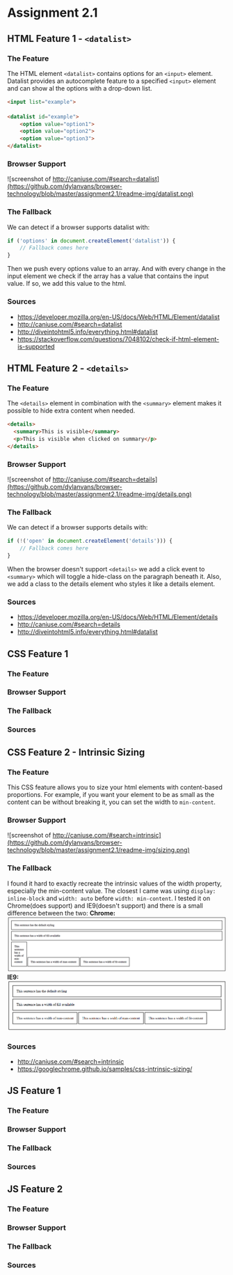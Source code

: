 # Assignment 2.1

## HTML Feature 1 - `<datalist>`
### The Feature
The HTML element `<datalist>` contains options for an `<input>` element. Datalist provides an autocomplete feature to a specified `<input>` element and can show al the options with a drop-down list.

``` html
<input list="example">

<datalist id="example">
	<option value="option1">
	<option value="option2">
	<option value="option3"> 
</datalist>
```

### Browser Support
![screenshot of http://caniuse.com/#search=datalist](https://github.com/dylanvans/browser-technology/blob/master/assignment2.1/readme-img/datalist.png)
### The Fallback
We can detect if a browser supports datalist with: 
``` javascript
if ('options' in document.createElement('datalist')) {
    // Fallback comes here
}
```

Then we push every options value to an array. And with every change in the input element we check if the array has a value that contains the input value. If so, we add this value to the html.

### Sources
- https://developer.mozilla.org/en-US/docs/Web/HTML/Element/datalist
- http://caniuse.com/#search=datalist
- http://diveintohtml5.info/everything.html#datalist
- https://stackoverflow.com/questions/7048102/check-if-html-element-is-supported

## HTML Feature 2 - `<details>`
### The Feature
The `<details>` element in combination with the `<summary>` element makes it possible to hide extra content when needed.

``` html
<details>
  <summary>This is visible</summary>
  <p>This is visible when clicked on summary</p>
</details>
```

### Browser Support
![screenshot of http://caniuse.com/#search=details](https://github.com/dylanvans/browser-technology/blob/master/assignment2.1/readme-img/details.png)
### The Fallback
We can detect if a browser supports details with: 
``` javascript
if (!('open' in document.createElement('details'))) {
    // Fallback comes here
}
```

When the browser doesn't support `<details>` we add a click event to `<summary>` which will toggle a hide-class on the paragraph beneath it. Also, we add a class to the details element who styles it like a details element.

### Sources
- https://developer.mozilla.org/en-US/docs/Web/HTML/Element/details
- http://caniuse.com/#search=details
- http://diveintohtml5.info/everything.html#datalist

## CSS Feature 1
### The Feature

### Browser Support

### The Fallback

### Sources

## CSS Feature 2 - Intrinsic Sizing
### The Feature
This CSS feature allows you to size your html elements with content-based proportions. For example, if you want your element to be as small as the content can be without breaking it, you can set the width to `min-content`.

### Browser Support
![screenshot of http://caniuse.com/#search=intrinsic](https://github.com/dylanvans/browser-technology/blob/master/assignment2.1/readme-img/sizing.png)
### The Fallback
I found it hard to exactly recreate the intrinsic values of the width property, especially the min-content value. The closest I came was using `display: inline-block` and `width: auto` before `width: min-content`. I tested it on Chrome(does support) and IE9(doesn't support) and there is a small difference between the two:
**Chrome:**
![screenshot of intrinsic sizing](https://github.com/dylanvans/browser-technology/blob/master/assignment2.1/readme-img/chrome-intrinsic.png)
**IE9:**
![screenshot of fallback](https://github.com/dylanvans/browser-technology/blob/master/assignment2.1/readme-img/ie9-intrinsic.png)
### Sources
- http://caniuse.com/#search=intrinsic
- https://googlechrome.github.io/samples/css-intrinsic-sizing/

## JS Feature 1
### The Feature

### Browser Support

### The Fallback

### Sources

## JS Feature 2
### The Feature

### Browser Support

### The Fallback

### Sources